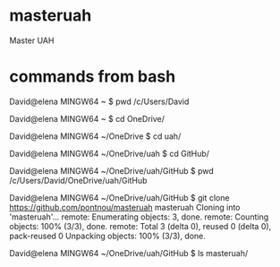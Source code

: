 # masteruah
Master UAH

# commands from bash

David@elena MINGW64 ~
$ pwd
/c/Users/David

David@elena MINGW64 ~
$ cd OneDrive/

David@elena MINGW64 ~/OneDrive
$ cd uah/

David@elena MINGW64 ~/OneDrive/uah
$ cd GitHub/

David@elena MINGW64 ~/OneDrive/uah/GitHub
$ pwd
/c/Users/David/OneDrive/uah/GitHub

David@elena MINGW64 ~/OneDrive/uah/GitHub
$ git clone https://github.com/pontnou/masteruah masteruah
Cloning into 'masteruah'...
remote: Enumerating objects: 3, done.
remote: Counting objects: 100% (3/3), done.
remote: Total 3 (delta 0), reused 0 (delta 0), pack-reused 0
Unpacking objects: 100% (3/3), done.

David@elena MINGW64 ~/OneDrive/uah/GitHub
$ ls
masteruah/
